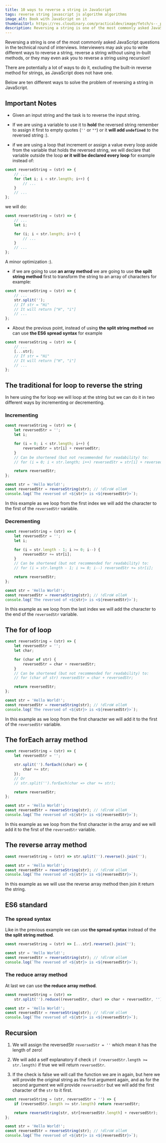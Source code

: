 ```yaml
---
title: 10 ways to reverse a string in JavaScript
tags: reverse string javascript js algorithm algorithms
image_alt: Book with JavaScript on it
thumbnailUrl: https://res.cloudinary.com/practicaldev/image/fetch/s--_pyWGSyD--/c_imagga_scale,f_auto,fl_progressive,h_420,q_auto,w_1000/https://thepracticaldev.s3.amazonaws.com/i/w9u60357jk4ozdho7urq.jpg
description: Reversing a string is one of the most commonly asked JavaScript questions in the technical round of interviews. Interviewers may ask you to write different ways to reverse a string, reverse a string without using in-built methods, or they may even ask you to reverse a string using recursion!
---
```


Reversing a string is one of the most commonly asked JavaScript questions in the technical round of interviews. Interviewers may ask you to write different ways to reverse a string, reverse a string without using in-built methods, or they may even ask you to reverse a string using recursion!

There are potentially a lot of ways to do it, excluding the built-in reverse method for strings, as JavaScript does not have one.

Below are ten different ways to solve the problem of reversing a string in JavaScript.

## Important Notes

- Given an input string and the task is to reverse the input string.

- If we are using a variable to use it to **hold** the reversed string remember to assign it first to empty quotes (`''` or `""`) or it **will add `undefined`** to the reversed string :).

- if we are using a loop that increment or assign a value every loop aside from the variable that holds the reversed string, we will declare that variable outside the loop **or it will be declared every loop** for example instead of:

```js
const reverseString = (str) => {
	// ...
	for (let i; i < str.length; i++) {
		// ...
	}
	// ...
};
```

we will do:

```js
const reverseString = (str) => {
	// ...
	let i;

	for (i; i < str.length; i++) {
		// ...
	}
	// ...
};
```

A minor optimization :).

- if we are going to use **an array method** we are going to use **the spilt string method** first to transform the string to an array of characters for example:

```js
const reverseString = (str) => {
	// ...
	str.split('');
	// If str = "Hi"
	// It will return ["H", "i"]
	// ...
};
```

- About the previous point, instead of using **the split string method** we can use **the ES6 spread syntax** for example

```js
const reverseString = (str) => {
	// ...
	[...str];
	// If str = "Hi"
	// It will return ["H", "i"]
	// ...
};
```

## The traditional for loop to reverse the string

In here using the for loop we will loop at the string but we can do it in two different ways by incrementing or decrementing.

### Incrementing

```js
const reverseString = (str) => {
	let reversedStr = '';
	let i;

	for (i = 0; i < str.length; i++) {
		reversedStr = str[i] + reversedStr;
	}
	// Can be shortened (but not recommended for readability) to:
	// for (i = 0; i < str.length; i++) reversedStr = str[i] + reversedStr;

	return reversedStr;
};

const str = 'Hello World!';
const reversedStr = reverseString(str); // !dlroW olleH
console.log(`The reversed of <${str}> is <${reversedStr}>`);
```

In this example as we loop from the first index we will add the character to the first of the `reversedStr` variable.

### Decrementing

```js
const reverseString = (str) => {
	let reversedStr = '';
	let i;

	for (i = str.length - 1; i >= 0; i--) {
		reversedStr += str[i];
	}
	// Can be shortened (but not recommended for readability) to:
	// for (i = str.length - 1; i >= 0; i--) reversedStr += str[i];

	return reversedStr;
};

const str = 'Hello World!';
const reversedStr = reverseString(str); // !dlroW olleH
console.log(`The reversed of <${str}> is <${reversedStr}>`);
```

In this example as we loop from the last index we will add the character to the end of the `reversedStr` variable.

## The for of loop

```js
const reverseString = (str) => {
	let reversedStr = '';
	let char;

	for (char of str) {
		reversedStr = char + reversedStr;
	}
	// Can be shortened (but not recommended for readability) to:
	// for (char of str) reversedStr = char + reversedStr;

	return reversedStr;
};

const str = 'Hello World!';
const reversedStr = reverseString(str); // !dlroW olleH
console.log(`The reversed of <${str}> is <${reversedStr}>`);
```

In this example as we loop from the first character we will add it to the first of the `reversedStr` variable.

## The forEach array method

```js
const reverseString = (str) => {
	let reversedStr = '';

	str.split('').forEach((char) => {
		char += str;
	});
	// Or
	// str.split('').forEach(char => char += str);

	return reversedStr;
};

const str = 'Hello World!';
const reversedStr = reverseString(str); // !dlroW olleH
console.log(`The reversed of <${str}> is <${reversedStr}>`);
```

In this example as we loop from the first character in the array and we will add it to the first of the `reversedStr` variable.

## The reverse array method

```js
const reverseString = (str) => str.split('').reverse().join('');

const str = 'Hello World!';
const reversedStr = reverseString(str); // !dlroW olleH
console.log(`The reversed of <${str}> is <${reversedStr}>`);
```

In this example as we will use the reverse array method then join it return the string.

## ES6 standard

### The spread syntax

Like in the previous example we can use **the spread syntax** instead of the **the split string method**.

```js
const reverseString = (str) => [...str].reverse().join('');

const str = 'Hello World!';
const reversedStr = reverseString(str); // !dlroW olleH
console.log(`The reversed of <${str}> is <${reversedStr}>`);
```

### The reduce array method

At last we can use **the reduce array method**.

```js
const reverseString = (str) =>
	str.split('').reduce((reversedStr, char) => char + reversedStr, '');

const str = 'Hello World!';
const reversedStr = reverseString(str); // !dlroW olleH
console.log(`The reversed of <${str}> is <${reversedStr}>`);
```

## Recursion

1. We will assign the reversedStr `reversedStr = ''` which mean it has the length of zero!

2. We will add a self explanatory if check `if (reversedStr.length >= str.length)` if true we will return `reversedStr`.

3. If the check is false we will call the function we are in again, but here we will provide the original string as the first argument again, and as for the second argument we will provide `reversedStr` but we will add the first character of the `str` to it first.

```js
const reverseString = (str, reversedStr = '') => {
	if (reversedStr.length >= str.length) return reversedStr;

	return reverseString(str, str[reversedStr.length] + reversedStr);
};

const str = 'Hello World!';
const reversedStr = reverseString(str); // !dlroW olleH
console.log(`The reversed of <${str}> is <${reversedStr}>`);
```
